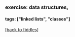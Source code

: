 ### exercise: data structures, 
#### tags: ["linked lists", "classes"]
<a href="/fiddles/index.html">[back to fiddles]</a>
